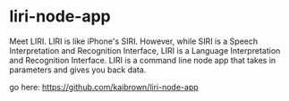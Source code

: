 # liri-node-app

Meet LIRI. LIRI is like iPhone's SIRI. However, while SIRI is a Speech Interpretation and Recognition Interface, LIRI is a Language Interpretation and Recognition Interface. LIRI is a command line node app that takes in parameters and gives you back data.

go here: https://github.com/kaibrown/liri-node-app
